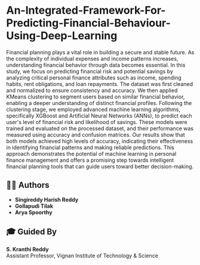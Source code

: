 # An-Integrated-Framework-For-Predicting-Financial-Behaviour-Using-Deep-Learning

Financial planning plays a vital role in building a secure and stable future. As the complexity of individual expenses and income patterns increases, understanding financial behavior through data becomes essential. In this study, we focus on predicting financial risk and potential savings by analyzing critical personal finance attributes such as income, spending habits, rent obligations, and loan repayments. The dataset was first cleaned and normalized to ensure consistency and accuracy. We then applied KMeans clustering to segment users based on similar financial behavior, enabling a deeper understanding of distinct financial profiles. Following the clustering stage, we employed advanced machine learning algorithms, specifically XGBoost and Artificial Neural Networks (ANNs), to predict each user's level of financial risk and likelihood of savings. These models were trained and evaluated on the processed dataset, and their performance was measured using accuracy and confusion matrices. Our results show that both models achieved high levels of accuracy, indicating their effectiveness in identifying financial patterns and making reliable predictions. This approach demonstrates the potential of machine learning in personal finance management and offers a promising step towards intelligent financial planning tools that can guide users toward better decision-making.

## 👨‍💻 Authors

- **Singireddy Harish Reddy**  
- **Gollapudi Tilak**  
- **Arya Spoorthy**

## 🎓 Guided By

**S. Kranthi Reddy**  
Assistant Professor, Vignan Institute of Technology & Science
